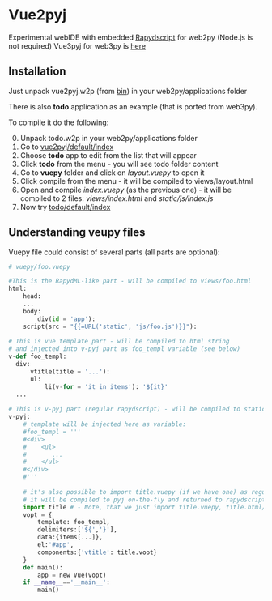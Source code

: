 # Vue2pyj
Experimental webIDE with embedded [Rapydscript](https://github.com/atsepkov/RapydScript) for web2py (Node.js is not required)
Vue3pyj for web3py is [here](https://github.com/valq7711/vue3pyj)
## Installation
Just unpack vue2pyj.w2p (from [bin](https://github.com/valq7711/vue2pyj/tree/master/bin)) in your web2py/applications folder

There is also **todo** application as an example (that is ported from web3py).

To compile it do the following:

0. Unpack todo.w2p in your web2py/applications folder
1. Go to [vue2pyj/default/index](http://127.0.0.1:8000/vue2pyj/default/index)
2. Choose **todo** app to edit from the list that will appear
3. Click **todo** from the menu - you will see todo folder content
4. Go to **vuepy** folder and click on *layout.vuepy* to open it
5. Click compile from the menu - it will be compiled to views/layout.html   
6. Open and compile *index.vuepy* (as the previous one) - it will be compiled to 2 files: *views/index.html* and *static/js/index.js*
7. Now try [todo/default/index](http://127.0.0.1:8000/todo/default/index)


## Understanding veupy files
Vuepy file could consist of several parts (all parts are optional): 
```python
# vuepy/foo.vuepy

#This is the RapydML-like part - will be compiled to views/foo.html
html:
    head:
    ...
    body:
        div(id = 'app'):
    script(src = "{{=URL('static', 'js/foo.js')}}"):
    
# This is vue template part - will be compiled to html string 
# and injected into v-pyj part as foo_templ variable (see below)    
v-def foo_templ:
  div:
      vtitle(title = '...'):
      ul:
          li(v-for = 'it in items'): '${it}'
  ...
  
# This is v-pyj part (regular rapydscript) - will be compiled to static/js/foo.js    
v-pyj:
    # template will be injected here as variable:
    #foo_templ = '''
    #<div>
    #    <ul>
    #       ...
    #    </ul>
    #</div>
    #'''
    
    # it's also possible to import title.vuepy (if we have one) as regular pyj file!
    # it will be compiled to pyj on-the-fly and returned to rapydscript compiler  
    import title # - Note, that we just import title.vuepy, title.html/js files will not be created     
    vopt = {
        template: foo_templ, 
        delimiters:['${','}'],
        data:{items[...]},
        el:'#app',
        components:{'vtitle': title.vopt}
    }
    def main():
        app = new Vue(vopt)
    if __name__=='__main__':
        main()
```
